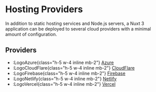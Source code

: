 # Hosting Providers

In addition to static hosting services and Node.js servers, a Nuxt 3 application can be deployed to several cloud providers with a minimal amount of configuration.

## Providers

- :LogoAzure{class="h-5 w-4 inline mb-2"} [Azure](/providers/azure)
- :LogoCloudFlare{class="h-5 w-4 inline mb-2"} [CloudFlare](/providers/cloudflare)
- :LogoFirebase{class="h-5 w-4 inline mb-2"} [Firebase](/providers/firebase)
- :LogoNetlify{class="h-5 w-4 inline mb-2"} [Netlify](/providers/netlify)
- :LogoVercel{class="h-5 w-4 inline mb-2"} [Vercel](/providers/vercel)
